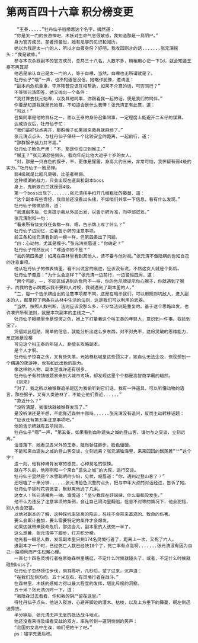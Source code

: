 # 第两百四十六章 积分榜变更
        “王泰.....”牡丹仙子咀嚼着这个名字，嫣然道：
       “你是太一门的夜游神吧，木妖对生命气息很敏感，我知道那是一具阴尸。”
       身为官方成员，圣者预备役，她有足够的见识和阅历。
       她以为我是太一门的人，所以才自报身份？好吧，我收回刚才的话.......张元清摇头：“我是散修。”
       参与本次杀戮副本的官方成员，总共三十八名，人数不多，稍稍用心记一下Id，就会知道王泰不再其郑
       他若是承认自己是太一门的人，等于自曝，当然，自曝也无所谓就是了。
       牡丹仙子“哦”一声，也不知道信没信。她略作犹豫，邀请道：
       “副本内危机重重，守序阵营应该互相帮助，如果不介意的话，可否同行？”
       不等张元清回答，她又抛出一个条件：
       “我打算去找元始尊，以及其他同事，你跟着我一起的话，便是我们的同伴。”
       你要是知道我就是元始尊，不知道会是什么表情！张元清正有此意，道：
       “可以！”
       召集同事是他的目标之一，而以王泰的身份召集同事，一定程度上能避开二五仔的谋算。
       达成协议后，牡丹仙子忙：
       “我们最好快点离开，那群猴子如果搬来救兵就麻烦了。”
       张元清点点头，与牡丹仙子保持一个比较安全的距离，一起前行，道：
       “那群猴子战力并不高。”
       牡丹仙子脸色严肃：“不，那是你没见到猴王。”
       “猴王？”张元清忍住侧头，看向年纪比他大近乎十岁的女人。
       “对，那是一只白色的猴子，不，更像是猩猩，身高大约三米，非常可怕，我怀疑有弱4级的实力。”牡丹仙子一脸忌惮。
       弱4级就是比超凡更强，比圣者稍弱。
       这种模湖的战力，只会出现在道具和副本boss
       身上，鬼新娘白兰就是弱4级。
       第一个boss出现了.......张元清挥手扫开几根粗壮的藤蔓，道：
       “这个副本有些奇怪，我目前还没看出头绪，不如咱们共享一下信息，看有什么发现。”
       牡丹仙子微微颔首，道：
       “我进副本后，任务提示我从外层出发，以告示牌为准，向中部进发。”
       张元清附和一句：
       “看来所有饶支线任务都一样，嗯，告示牌上写了什么？”
       牡丹仙子边回忆，边着告示牌的注意事项。
       前三条和张元清看到的一模一样，但第四条出了问题。
       “四：心动物，尤其是猴子。”张元清挑眉道：“你确定？”
       牡丹仙子愕然反问：“难道你的不是？”
       “我的第四条是：如果在森林里看到其他人，请不要与他对视。”张元清不做隐瞒的告知自己的注意事项。
       他从牡丹仙子的微表情里，看不出谎言的痕迹，应该没有谎，不然这女人就是个影后。
       牡丹仙子蹙眉：“为什么会这样？”张元清一边前行，一边警惕四周，道：
       “两个可能，一，不同区域遇到的危险不一样，你的告示牌提示你心猴子，你就遇到了猴子。而我的告示牌提示我不要和人对视，我就遇到了副本里的人。”
       “二，每一个告示牌给出的注意事项都不同，这是在暗示我们，可以用规则坑敌人，进入副本的人，都掌控了两条在丛林中生活的法则，这是我们可以利用的武器。
       “当然，按照人数判断，法则应该没那么多，不少饶法则是重复的。基于这个思路出发，也许凑齐所有法则，就是本次副本的主线之一。”
       牡丹仙子眼睛里全是惊愕之色，她上下打量着这个叫王泰的年轻人，意识到一件事。我捡到宝了。
       凭借如此粗陋、简单的信息，就能分析出这么多东西，对不对先不，这份灵敏的思维能力，反正她是没樱
       可见这个叫王泰的年轻人，非擅长攻略副本。
       是个人才啊。
       牡丹仙子惊喜之余，又有些失落，元始尊赵城皇这些顶尖才，她自认无法企及，但没想到一个偶遇的夜游神，也有如此出色的能力。
       像这样的人物，副本里或许还有很多。
       牡丹仙子有种镇做题家来到大城市考场，却发现这里个个都是高智商学霸的暗然。
       《剑来》
       “对了，我之所以被猴群追杀是因为我偷听到它们话，我有一件道具，可以听懂动物的语言，那些猴子，又有人类进林了，不能让他们靠近......”
       “靠近什么？”
       “没听清楚，我很快就被猴群发现了。”
       是没听清还是不想，不能靠近森林中部吗......张元清没有追问，反而主动转移话题：
       “应该还有第五条注意事项吧。”
       他的告示牌就有五项规则。
       牡丹仙子“嗯”一声，“第五条，如果看到自称遗失之城的登山客，请勿与之交谈，立刻远离。”
       话音落下，她看见五米外的王泰，陡然顿住脚步，脸色僵硬。
       不能和来自遗失之城的登山客交谈，立刻远离？张元清脑海里，来来回回的飘荡着“艹”这个字！
       这一刻，他有种嵴背发寒的感觉，心种莫名的惊悚。
       就在不久前，他刚刚和一个来自“遗失之城”的大叔，进行交谈。
       牡丹仙子显然是个冰雪聪明的少妇，见状，蹙眉道：“你，遇到过登山客了？”
       还唠嗑了十来分钟......张元清脸色沉重的点头，把与中年大叔的对话经过，告诉了她。
       牡丹仙子顿时花容微变，默默离他远了几米。
       这女人！张元清嘴角一抽，澹澹道：“至少我现在好端赌，什么事都没发生。”
       他不认为违反了注意事项的条例，会让自己阴沟里翻船，信息不对等的情况下，他会犯错，别人也会犯错。
       以他对副本的了解，这种踩坑率较高的陷进，往往不会带来直观的、致命的伤害。
       要么会累计叠加，要么需要特定的条件才会爆发。
       如果这就带来致命危机，那这会儿，副本里的人该死一半了。
       这么想着，张元清停下脚步，打开积分榜。
       他先看一眼总人数，发现副本里只剩174名灵境行者了，距离上一次，又死了六人。
       进副本才一个时，已经死亡人数已经快10个了，死亡率有点高啊.......张元清没有因为自己一路顺风而产生松懈心理。
       一百七十四名灵境行者在原始森林里瞎逛，不定什么时候就碰头了，或者，不定什么时候就碰到boss了。
       牡丹仙子忽然顿住步伐，侧耳聆听，几秒后，望了过来，沉声道：
       “在我们左侧方向，五十米左右，有灵境行者在战斗。”
       在森林里，木妖的感知力得以最大程度的发挥，堪比斥候的洞察。
       五十米？张元清沉吟一下，道：
       “我隐身过去看看，你和我的阴尸留在这里。”
       待牡丹仙子点头，他进入夜游，心避开脚边的灌木、枯枝，以及上方垂下的藤蔓，朝左侧迅速靠拢。
       半分钟后，张元清无声无息的抵达战斗地点。
       他还没看来得及细看交战的双方，率先听到一道阴恻恻的笑声：
       “岛国的女高中生诶，咱们把她干了吧。”
       ps：错字先更后改。